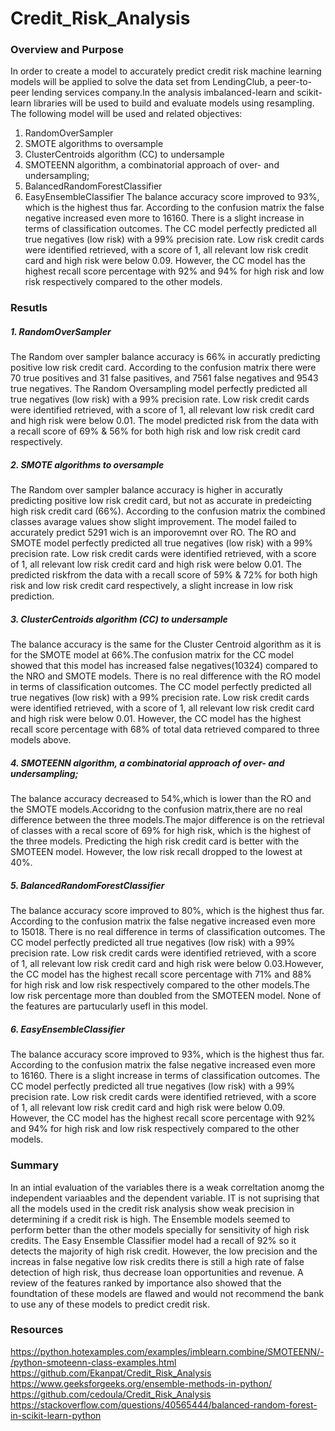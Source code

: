 # Credit_Risk_Analysis

### Overview and Purpose
In order to create a model to accurately predict credit risk machine learning models will be applied to solve the data set from LendingClub, a peer-to-peer lending services company.In the analysis imbalanced-learn and scikit-learn libraries will be used to build and evaluate models using resampling.
The following model will be used and related objectives:
1. RandomOverSampler 
2. SMOTE algorithms to oversample 
3. ClusterCentroids algorithm (CC) to undersample 
4. SMOTEENN algorithm, a combinatorial approach of over- and undersampling;
5. BalancedRandomForestClassifier 
 6. EasyEnsembleClassifier
The balance accuracy score improved to 93%, which is the highest thus far. According to the confusion matrix the false negative increased even more to 16160. There is a slight increase in terms of classification outcomes. The CC model perfectly predicted all true negatives (low risk) with a 99% precision rate. Low risk credit cards were identified retrieved, with a score of 1, all relevant low risk credit card and high risk were below 0.09. However, the CC model has the highest recall score percentage with 92% and 94% for high risk and low risk respectively compared to the other models. 

### Resutls

##### 1. RandomOverSampler 
The Random over sampler balance accuracy is 66% in accuratly predicting positive low risk credit card.  According to the confusion matrix there were 70 true positives and 31 false pasitives, and 7561 false negatives and 9543 true negatives. The Random Oversampling model perfectly predicted all true negatives (low risk) with a 99% precision rate. Low risk credit cards were identified retrieved, with a score of 1, all relevant low risk credit card and high risk were below 0.01. The model predicted risk from the data with a recall score of 69% & 56% for both high risk and low risk credit card respectively.

##### 2. SMOTE algorithms to oversample 
The Random over sampler balance accuracy is higher in accuratly predicting positive low risk credit card, but not as accurate in predeicting high risk credit card (66%). According to the confusion matrix the combined classes avarage values show slight improvement. The model failed to accurately predict 5291 wich is an imporovemnt over RO. The RO and SMOTE model perfectly predicted all true negatives (low risk) with a 99% precision rate. Low risk credit cards were identified retrieved, with a score of 1, all relevant low risk credit card and high risk were below 0.01. The predicted riskfrom the data with a recall score of 59% & 72% for both high risk and low risk credit card respectively, a slight increase in low risk prediction.

##### 3. ClusterCentroids algorithm (CC) to undersample 
The balance accuracy is the same for the Cluster Centroid algorithm as it is for the SMOTE model at 66%.The confusion matrix for the CC model showed that this model has increased false negatives(10324) compared to the NRO and SMOTE models. There is no real difference with the RO model in terms of classification outcomes. The CC model perfectly predicted all true negatives (low risk) with a 99% precision rate. Low risk credit cards were identified retrieved, with a score of 1, all relevant low risk credit card and high risk were below 0.01. However, the CC model has the highest recall score percentage with 68% of total data retrieved compared to three models above.

##### 4. SMOTEENN algorithm, a combinatorial approach of over- and undersampling;
The balance accuracy decreased to 54%,which is lower than the RO and the SMOTE models.Accoridng to the confusion matrix,there are no real difference between the three models.The major difference is on the retrieval of classes with a recal score of 69% for high risk, which is the highest of the three models. Predicting the high risk credit card is better with the SMOTEEN model. However, the low risk recall dropped to the lowest at 40%. 

##### 5. BalancedRandomForestClassifier 
The balance accuracy score improved to 80%, which is the highest thus far. According to the confusion matrix the false negative increased even more to 15018. There is no real difference in terms of classification outcomes. The CC model perfectly predicted all true negatives (low risk) with a 99% precision rate. Low risk credit cards were identified retrieved, with a score of 1, all relevant low risk credit card and high risk were below 0.03.However, the CC model has the highest recall score percentage with 71% and 88% for high risk and low risk respectively compared to the other models.The low risk percentage more than doubled from the SMOTEEN model. None of the features are partucularly usefl in this model. 

##### 6. EasyEnsembleClassifier
The balance accuracy score improved to 93%, which is the highest thus far. According to the confusion matrix the false negative increased even more to 16160. There is a slight increase in terms of classification outcomes. The CC model perfectly predicted all true negatives (low risk) with a 99% precision rate. Low risk credit cards were identified retrieved, with a score of 1, all relevant low risk credit card and high risk were below 0.09. However, the CC model has the highest recall score percentage with 92% and 94% for high risk and low risk respectively compared to the other models. 

### Summary
In an intial evaluation of the variables there is a weak correltation anomg the independent variaables and the dependent variable. IT is not suprising that all the models used in the credit risk analysis show weak precision in determining if a credit risk is high. The Ensemble models seemed to perform better than the other models specially for sensitivity of high risk credits. The Easy Ensemble Classifier model had a recall of 92% so it detects the majority of high risk credit. However, the low precision and the increas in false negative low risk credits there is still a high rate of false detection of high risk, thus decrease loan opportunities and revenue. A review of the features ranked by importance also showed that the foundtation of these models are flawed and would not recommend the bank to use any of these models to predict credit risk.

### Resources
https://python.hotexamples.com/examples/imblearn.combine/SMOTEENN/-/python-smoteenn-class-examples.html
https://github.com/Ekanpat/Credit_Risk_Analysis
https://www.geeksforgeeks.org/ensemble-methods-in-python/
https://github.com/cedoula/Credit_Risk_Analysis
https://stackoverflow.com/questions/40565444/balanced-random-forest-in-scikit-learn-python
